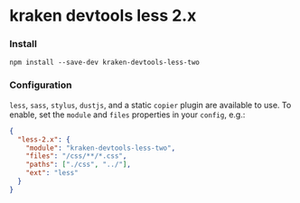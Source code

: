 # kraken devtools less 2.x

### Install
```
npm install --save-dev kraken-devtools-less-two
```

### Configuration

`less`, `sass`, `stylus`, `dustjs`, and a static `copier` plugin are available to use. To enable, set the `module` and `files` properties in your `config`, e.g.:

```json
{
  "less-2.x": {
    "module": "kraken-devtools-less-two",
    "files": "/css/**/*.css",
    "paths": ["./css", "../"],
    "ext": "less"
  }
}
```
